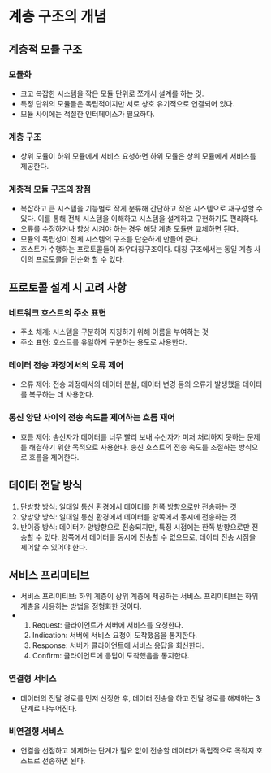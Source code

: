 # 계층 구조의 개념

## 계층적 모듈 구조

### 모듈화

- 크고 복잡한 시스템을 작은 모듈 단위로 쪼개서 설계를 하는 것.
- 특정 단위의 모듈들은 독립적이지만 서로 상호 유기적으로 연결되어 있다.
- 모듈 사이에는 적절한 인터페이스가 필요하다.

### 계층 구조

- 상위 모듈이 하위 모듈에게 서비스 요청하면 하위 모듈은 상위 모듈에게 서비스를 제공한다.

### 계층적 모듈 구조의 장점

- 복잡하고 큰 시스템을 기능별로 작게 분류해 간단하고 작은 시스템으로 재구성할 수 있다. 이를 통해 전체 시스템을 이해하고 시스템을 설계하고 구현하기도 편리하다.
- 오류를 수정하거나 향상 시켜야 하는 경우 해당 계층 모듈만 교체하면 된다.
- 모듈의 독립성이 전체 시스템의 구조를 단순하게 만들어 준다.
- 호스트가 수행하는 프로토콜들이 좌우대칭구조이다. 대칭 구조에서는 동일 계층 사이의 프로토콜을 단순화 할 수 있다.

## 프로토콜 설계 시 고려 사항

### 네트워크 호스트의 주소 표현

- 주소 체계: 시스템을 구분하여 지칭하기 위해 이름을 부여하는 것
- 주소 표현: 호스트를 유일하게 구분하는 용도로 사용한다.

### 데이터 전송 과정에서의 오류 제어

- 오류 제어: 전송 과정에서의 데이터 분실, 데이터 변경 등의 오류가 발생했을 데이터를 복구하는 데 사용한다.

### 통신 양단 사이의 전송 속도를 제어하는 흐름 재어

- 흐름 제어: 송신자가 데이터를 너무 빨리 보내 수신자가 미처 처리하지 못하는 문제를 해결하기 위한 목적으로 사용한다. 송신 호스트의 전송 속도를 조절하는 방식으로 흐름을 제어한다.

## 데이터 전달 방식

1. 단방향 방식: 일대일 통신 환경에서 데이터를 한쪽 방향으로만 전송하는 것
2. 양방향 방식: 일대일 통신 환경에서 데이터를 양쪽에서 동시에 전송하는 것
3. 반이중 방식: 데이터가 양방향으로 전송되지만, 특정 시점에는 한쪽 방향으로만 전송할 수 있다. 양쪽에서 데이터를 동시에 전송할 수 없으므로, 데이터 전송 시점을 제어할 수 있어야 한다.

## 서비스 프리미티브

- 서비스 프리미티브: 하위 계층이 상위 계층에 제공하는 서비스. 프리미티브는 하위 계층을 사용하는 방법을 정형화한 것이다.
- 1. Request: 클라이언트가 서버에 서비스를 요청한다.
  2. Indication: 서버에 서비스 요청이 도착했음을 통지한다.
  3. Response: 서버가 클라이언트에 서비스 응답을 회신한다.
  4. Confirm: 클라이언트에 응답이 도착했음을 통지한다.

### 연결형 서비스

- 데이터의 전달 경로를 먼저 선정한 후, 데이터 전송을 하고 전달 경로를 해제하는 3단계로 나누어진다.

### 비연결형 서비스

- 연결을 선점하고 해제하는 단계가 필요 없이 전송할 데이터가 독립적으로 목적지 호스트로 전송하면 된다.

